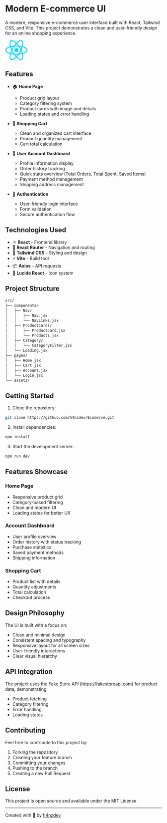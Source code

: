 # Modern E-commerce UI

A modern, responsive e-commerce user interface built with React, Tailwind CSS, and Vite. This project demonstrates a clean and user-friendly design for an online shopping experience.

![Project Preview](./src/assets/react.svg)

## Features

- 🏠 **Home Page**
  - Product grid layout
  - Category filtering system
  - Product cards with image and details
  - Loading states and error handling

- 🛒 **Shopping Cart**
  - Clean and organized cart interface
  - Product quantity management
  - Cart total calculation

- 👤 **User Account Dashboard**
  - Profile information display
  - Order history tracking
  - Quick stats overview (Total Orders, Total Spent, Saved Items)
  - Payment method management
  - Shipping address management

- 🔐 **Authentication**
  - User-friendly login interface
  - Form validation
  - Secure authentication flow

## Technologies Used

- ⚛️ **React** - Frontend library
- 🚦 **React Router** - Navigation and routing
- 🎨 **Tailwind CSS** - Styling and design
- ⚡ **Vite** - Build tool
- 📦 **Axios** - API requests
- 🎯 **Lucide React** - Icon system

## Project Structure

```
src/
├── components/
│   ├── Nav/
│   │   ├── Nav.jsx
│   │   └── NavLinks.jsx
│   ├── ProductCards/
│   │   ├── ProductCard.jsx
│   │   └── Products.jsx
│   ├── Category/
│   │   └── CategoryFilter.jsx
│   └── Loading.jsx
├── pages/
│   ├── Home.jsx
│   ├── Cart.jsx
│   ├── Account.jsx
│   └── Login.jsx
└── assets/
```

## Getting Started

1. Clone the repository:
```bash
git clone https://github.com/h4nzdev/Ecomerce.git
```

2. Install dependencies:
```bash
npm install
```

3. Start the development server:
```bash
npm run dev
```

## Features Showcase

### Home Page
- Responsive product grid
- Category-based filtering
- Clean and modern UI
- Loading states for better UX

### Account Dashboard
- User profile overview
- Order history with status tracking
- Purchase statistics
- Saved payment methods
- Shipping information

### Shopping Cart
- Product list with details
- Quantity adjustments
- Total calculation
- Checkout process

## Design Philosophy

The UI is built with a focus on:
- Clean and minimal design
- Consistent spacing and typography
- Responsive layout for all screen sizes
- User-friendly interactions
- Clear visual hierarchy

## API Integration

The project uses the Fake Store API (https://fakestoreapi.com) for product data, demonstrating:
- Product fetching
- Category filtering
- Error handling
- Loading states

## Contributing

Feel free to contribute to this project by:
1. Forking the repository
2. Creating your feature branch
3. Committing your changes
4. Pushing to the branch
5. Creating a new Pull Request

## License

This project is open source and available under the MIT License.

---

Created with 💙 by [h4nzdev](https://github.com/h4nzdev)

